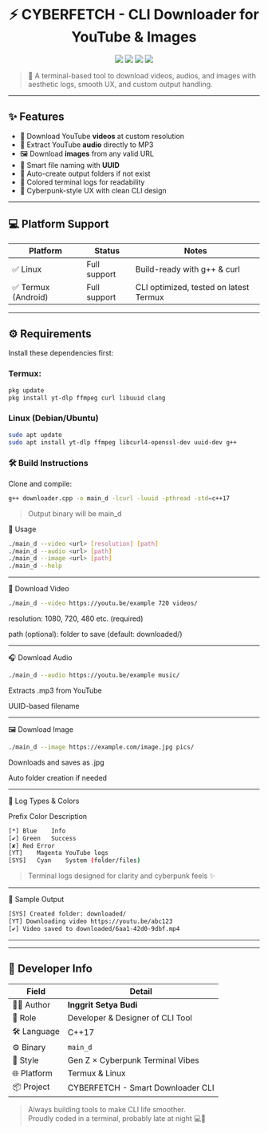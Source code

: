 <h1 align="center">⚡ CYBERFETCH - CLI Downloader for YouTube & Images</h1>

<p align="center">
  <img src="https://img.shields.io/badge/yt--dl-powered-blueviolet?style=flat-square" />
  <img src="https://img.shields.io/badge/termux--friendly-00b894?style=flat-square" />
  <img src="https://img.shields.io/badge/linux--ready-4caf50?style=flat-square" />
  <img src="https://img.shields.io/badge/cyberpunk-CLI-fc5c65?style=flat-square" />
</p>

> 🚀 A terminal-based tool to download videos, audios, and images with aesthetic logs, smooth UX, and custom output handling.

---

## ✨ Features

- 🎥 Download YouTube **videos** at custom resolution
- 🎵 Extract YouTube **audio** directly to MP3
- 🖼️ Download **images** from any valid URL
- 🔧 Smart file naming with **UUID**
- 📂 Auto-create output folders if not exist
- 🌈 Colored terminal logs for readability
- 🎨 Cyberpunk-style UX with clean CLI design

---

## 💻 Platform Support

| Platform | Status       | Notes                                |
|----------|--------------|--------------------------------------|
| ✅ Linux | Full support | Build-ready with g++ & curl          |
| ✅ Termux (Android) | Full support | CLI optimized, tested on latest Termux |

---

## ⚙️ Requirements

Install these dependencies first:

### Termux:

```bash
pkg update
pkg install yt-dlp ffmpeg curl libuuid clang
```

### Linux (Debian/Ubuntu)
```bash
sudo apt update
sudo apt install yt-dlp ffmpeg libcurl4-openssl-dev uuid-dev g++
```

### 🛠️ Build Instructions

Clone and compile:

```bash
g++ downloader.cpp -o main_d -lcurl -luuid -pthread -std=c++17
```
> Output binary will be main_d


🚀 Usage

```bash
./main_d --video <url> [resolution] [path]
./main_d --audio <url> [path]
./main_d --image <url> [path]
./main_d --help
```

---

🎥 Download Video

```bash
./main_d --video https://youtu.be/example 720 videos/
```

resolution: 1080, 720, 480 etc. (required)

path (optional): folder to save (default: downloaded/)



---

🎧 Download Audio

```bash
./main_d --audio https://youtu.be/example music/
```

Extracts .mp3 from YouTube

UUID-based filename



---

🖼️ Download Image

```bash
./main_d --image https://example.com/image.jpg pics/
```

Downloads and saves as .jpg

Auto folder creation if needed



---

🌈 Log Types & Colors

Prefix	Color	Description

```bash
[*]	Blue	Info
[✔]	Green	Success
[✘]	Red	Error
[YT]	Magenta	YouTube logs
[SYS]	Cyan	System (folder/files)
```

> Terminal logs designed for clarity and cyberpunk feels ✨




---

🔧 Sample Output

```bash
[SYS] Created folder: downloaded/
[YT] Downloading video https://youtu.be/abc123
[✔] Video saved to downloaded/6aa1-42d0-9dbf.mp4
```

---

---

## 👤 Developer Info

| Field        | Detail                            |
|--------------|------------------------------------|
| 👨‍💻 Author    | **Inggrit Setya Budi**            |
| 🧠 Role       | Developer & Designer of CLI Tool  |
| 🛠️ Language  | C++17                              |
| ⚙️ Binary     | `main_d`                          |
| 🎨 Style      | Gen Z × Cyberpunk Terminal Vibes  |
| 🌐 Platform   | Termux & Linux                    |
| 📦 Project    | CYBERFETCH - Smart Downloader CLI |

> Always building tools to make CLI life smoother.  
> Proudly coded in a terminal, probably late at night 💻🌙
